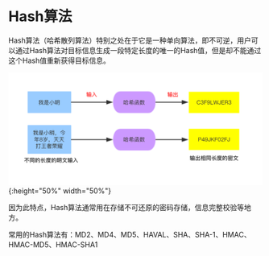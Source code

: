 # Hash算法

Hash算法（哈希散列算法）特别之处在于它是一种单向算法，即不可逆，用户可以通过Hash算法对目标信息生成一段特定长度的唯一的Hash值，但是却不能通过这个Hash值重新获得目标信息。

![Hash算法](hash.png){:height="50%" width="50%"}

因为此特点，Hash算法通常用在存储不可还原的密码存储，信息完整校验等地方。

常用的Hash算法有：MD2、MD4、MD5、HAVAL、SHA、SHA-1、HMAC、HMAC-MD5、HMAC-SHA1